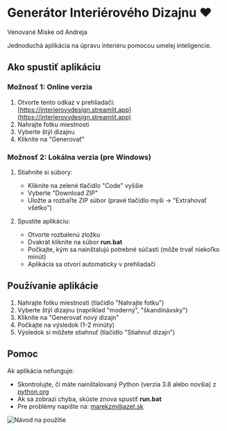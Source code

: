 # Generátor Interiérového Dizajnu ❤️

Venované Miske od Andreja


Jednoduchá aplikácia na úpravu interiéru pomocou umelej inteligencie.

## Ako spustiť aplikáciu

### Možnosť 1: Online verzia
1. Otvorte tento odkaz v prehliadači: [https://interierovydesign.streamlit.app](https://interierovydesign.streamlit.app)
2. Nahrajte fotku miestnosti
3. Vyberte štýl dizajnu
4. Kliknite na "Generovať"

### Možnosť 2: Lokálna verzia (pre Windows)
1. Stiahnite si súbory:
   - Kliknite na zelené tlačidlo "Code" vyššie
   - Vyberte "Download ZIP"
   - Uložte a rozbaľte ZIP súbor (pravé tlačidlo myši → "Extrahovať všetko")

2. Spustite aplikáciu:
   - Otvorte rozbalenú zložku
   - Dvakrát kliknite na súbor **run.bat**
   - Počkajte, kým sa nainštalujú potrebné súčasti (môže trvať niekoľko minút)
   - Aplikácia sa otvorí automaticky v prehliadači

## Používanie aplikácie
1. Nahrajte fotku miestnosti (tlačidlo "Nahrajte fotku")
2. Vyberte štýl dizajnu (napríklad "moderný", "škandinávsky")
3. Kliknite na "Generovať nový dizajn"
4. Počkajte na výsledok (1-2 minúty)
5. Výsledok si môžete stiahnuť (tlačidlo "Stiahnuť dizajn")

## Pomoc
Ak aplikácia nefunguje:
- Skontrolujte, či máte nainštalovaný Python (verzia 3.8 alebo novšia) z [python.org](https://www.python.org/downloads/)
- Ak sa zobrazí chyba, skúste znova spustiť **run.bat**
- Pre problémy napíšte na: marekzm@azet.sk


![Návod na použitie](https://via.placeholder.com/600x400?text=Tu+môže+byť+obrázok+s+návodom)
